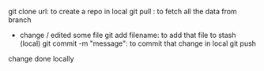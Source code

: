 git clone url: to create a repo in local
git pull : to fetch all the data from branch
* change / edited some file
git add filename: to add that file to stash (local)
git commit -m "message": to commit that change in local
git push

change done locally